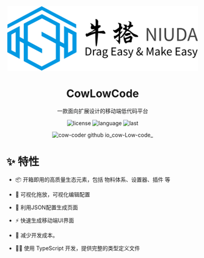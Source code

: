 <div align="center">

<a href='https://cow-coder.github.io/cow-Low-code/'> 
<img width="500" src='./src/assets/images/logo.svg' />
</a>

  <h1 align="center">CowLowCode</h1>
  
  一款面向扩展设计的移动端低代码平台

![license](https://img.shields.io/github/license/Cow-Coder/cow-Low-code?v=1)
![language](https://img.shields.io/github/languages/top/Cow-Coder/cow-Low-code)
![last](https://img.shields.io/github/last-commit/Cow-Coder/cow-Low-code)
  
![cow-coder github io_cow-Low-code_](https://user-images.githubusercontent.com/49338067/184282705-849fa1f6-2535-453c-b224-b237d760b2ff.png)

</div>

# :sparkles: 特性
- :package: 开箱即用的高质量生态元素，包括 物料体系、设置器、插件 等

- :electric_plug: 可视化拖放，可视化编辑配置

- :rainbow: 利用JSON配置生成页面

- :zap: 快速生成移动端UI界面

- :rocket: 减少开发成本。
- :technologist: 使用 TypeScript 开发，提供完整的类型定义文件
